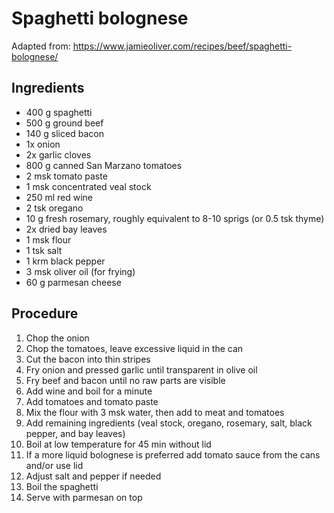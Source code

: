 # Spaghetti bolognese
Adapted from: https://www.jamieoliver.com/recipes/beef/spaghetti-bolognese/
## Ingredients
- 400 g spaghetti
- 500 g ground beef
- 140 g sliced bacon
- 1x onion
- 2x garlic cloves
- 800 g canned San Marzano tomatoes
- 2 msk tomato paste
- 1 msk concentrated veal stock
- 250 ml red wine
- 2 tsk oregano
- 10 g fresh rosemary, roughly equivalent to 8-10 sprigs (or 0.5 tsk thyme)
- 2x dried bay leaves
- 1 msk flour
- 1 tsk salt
- 1 krm black pepper
- 3 msk oliver oil (for frying)
- 60 g parmesan cheese
## Procedure
1. Chop the onion
2. Chop the tomatoes, leave excessive liquid in the can
3. Cut the bacon into thin stripes
4. Fry onion and pressed garlic until transparent in olive oil
5. Fry beef and bacon until no raw parts are visible
6. Add wine and boil for a minute
7. Add tomatoes and tomato paste
8. Mix the flour with 3 msk water, then add to meat and tomatoes
9. Add remaining ingredients (veal stock, oregano, rosemary, salt, black pepper, and bay leaves)
10. Boil at low temperature for 45 min without lid
11. If a more liquid bolognese is preferred add tomato sauce from the cans and/or use lid
12. Adjust salt and pepper if needed
13. Boil the spaghetti
14. Serve with parmesan on top

